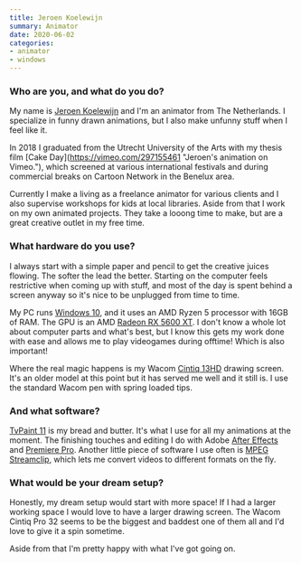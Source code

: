 ```yaml
---
title: Jeroen Koelewijn
summary: Animator
date: 2020-06-02
categories:
- animator
- windows
---
```


### Who are you, and what do you do?

My name is [Jeroen Koelewijn](http://www.jeroenkoelewijn.com/ "Jeroen's website.") and I'm an animator from The Netherlands. I specialize in funny drawn animations, but I also make unfunny stuff when I feel like it.

In 2018 I graduated from the Utrecht University of the Arts with my thesis film [Cake Day](​https://vimeo.com/297155461 "Jeroen's animation on Vimeo."​), which screened at various international festivals and during commercial breaks on Cartoon Network in the Benelux area.

Currently I make a living as a freelance animator for various clients and I also supervise workshops for kids at local libraries. Aside from that I work on my own animated projects. They take a looong time to make, but are a great creative outlet in my free time.

### What hardware do you use?

I always start with a simple paper and pencil to get the creative juices flowing. The softer the lead the better. Starting on the computer feels restrictive when coming up with stuff, and most of the day is spent behind a screen anyway so it's nice to be unplugged from time to time.

My PC runs [Windows 10][windows-10], and it uses an AMD Ryzen 5 processor with 16GB of RAM. The GPU is an AMD [Radeon RX 5600 XT][radeon-rx-5600-xt]. I don't know a whole lot about computer parts and what's best, but I know this gets my work done with ease and allows me to play videogames during offtime! Which is also important!

Where the real magic happens is my Wacom [Cintiq 13HD][cintiq] drawing screen. It's an older model at this point but it has served me well and it still is. I use the standard Wacom pen with spring loaded tips.

### And what software?

[TvPaint 11][tvpaint-animation] is my bread and butter. It's what I use for all my animations at the moment. The finishing touches and editing I do with Adobe [After Effects][after-effects] and [Premiere Pro][premiere-pro]. Another little piece of software I use often is [MPEG Streamclip][mpeg-streamclip], which lets me convert videos to different formats on the fly.

### What would be your dream setup?

Honestly, my dream setup would start with more space! If I had a larger working space I would love to have a larger drawing screen. The Wacom Cintiq Pro 32 seems to be the biggest and baddest one of them all and I'd love to give it a spin sometime.

Aside from that I'm pretty happy with what I've got going on.

[after-effects]: https://www.adobe.com/products/aftereffects.html "Motion graphics and video editing software."
[cintiq]: https://www.wacom.com/en-us/us/cintiq "A computer screen you can draw on."
[mpeg-streamclip]: http://www.squared5.com/ "A video converter and editor."
[premiere-pro]: https://en.wikipedia.org/wiki/Adobe_Premiere_Pro "A video editing suite."
[radeon-rx-5600-xt]: http://web.archive.org/web/20220620084709/https://www.amd.com/en/products/graphics/amd-radeon-rx-5600-xt "A graphics card."
[tvpaint-animation]: https://tvpaint.com/ "A 2D animation suite."
[windows-10]: https://en.wikipedia.org/wiki/Windows_10 "An operating system."
